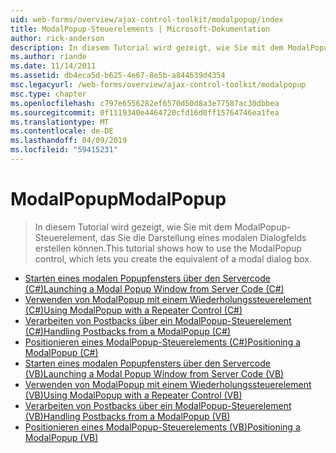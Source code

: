 ```yaml
---
uid: web-forms/overview/ajax-control-toolkit/modalpopup/index
title: ModalPopup-Steuerelements | Microsoft-Dokumentation
author: rick-anderson
description: In diesem Tutorial wird gezeigt, wie Sie mit dem ModalPopup-Steuerelement, das Sie die Darstellung eines modalen Dialogfelds erstellen können.
ms.author: riande
ms.date: 11/14/2011
ms.assetid: db4eca5d-b625-4e67-8e5b-a844639d4354
msc.legacyurl: /web-forms/overview/ajax-control-toolkit/modalpopup
msc.type: chapter
ms.openlocfilehash: c797e6556282ef6570d50d8a3e77587ac30dbbea
ms.sourcegitcommit: 0f1119340e4464720cfd16d0ff15764746ea1fea
ms.translationtype: MT
ms.contentlocale: de-DE
ms.lasthandoff: 04/09/2019
ms.locfileid: "59415231"
---
```

# <a name="modalpopup"></a><span data-ttu-id="f3e16-103">ModalPopup</span><span class="sxs-lookup"><span data-stu-id="f3e16-103">ModalPopup</span></span>

> <span data-ttu-id="f3e16-104">In diesem Tutorial wird gezeigt, wie Sie mit dem ModalPopup-Steuerelement, das Sie die Darstellung eines modalen Dialogfelds erstellen können.</span><span class="sxs-lookup"><span data-stu-id="f3e16-104">This tutorial shows how to use the ModalPopup control, which lets you create the equivalent of a modal dialog box.</span></span>


- [<span data-ttu-id="f3e16-105">Starten eines modalen Popupfensters über den Servercode (C#)</span><span class="sxs-lookup"><span data-stu-id="f3e16-105">Launching a Modal Popup Window from Server Code (C#)</span></span>](launching-a-modal-popup-window-from-server-code-cs.md)
- [<span data-ttu-id="f3e16-106">Verwenden von ModalPopup mit einem Wiederholungssteuerelement (C#)</span><span class="sxs-lookup"><span data-stu-id="f3e16-106">Using ModalPopup with a Repeater Control (C#)</span></span>](using-modalpopup-with-a-repeater-control-cs.md)
- [<span data-ttu-id="f3e16-107">Verarbeiten von Postbacks über ein ModalPopup-Steuerelement (C#)</span><span class="sxs-lookup"><span data-stu-id="f3e16-107">Handling Postbacks from a ModalPopup (C#)</span></span>](handling-postbacks-from-a-modalpopup-cs.md)
- [<span data-ttu-id="f3e16-108">Positionieren eines ModalPopup-Steuerelements (C#)</span><span class="sxs-lookup"><span data-stu-id="f3e16-108">Positioning a ModalPopup (C#)</span></span>](positioning-a-modalpopup-cs.md)
- [<span data-ttu-id="f3e16-109">Starten eines modalen Popupfensters über den Servercode (VB)</span><span class="sxs-lookup"><span data-stu-id="f3e16-109">Launching a Modal Popup Window from Server Code (VB)</span></span>](launching-a-modal-popup-window-from-server-code-vb.md)
- [<span data-ttu-id="f3e16-110">Verwenden von ModalPopup mit einem Wiederholungssteuerelement (VB)</span><span class="sxs-lookup"><span data-stu-id="f3e16-110">Using ModalPopup with a Repeater Control (VB)</span></span>](using-modalpopup-with-a-repeater-control-vb.md)
- [<span data-ttu-id="f3e16-111">Verarbeiten von Postbacks über ein ModalPopup-Steuerelement (VB)</span><span class="sxs-lookup"><span data-stu-id="f3e16-111">Handling Postbacks from a ModalPopup (VB)</span></span>](handling-postbacks-from-a-modalpopup-vb.md)
- [<span data-ttu-id="f3e16-112">Positionieren eines ModalPopup-Steuerelements (VB)</span><span class="sxs-lookup"><span data-stu-id="f3e16-112">Positioning a ModalPopup (VB)</span></span>](positioning-a-modalpopup-vb.md)
